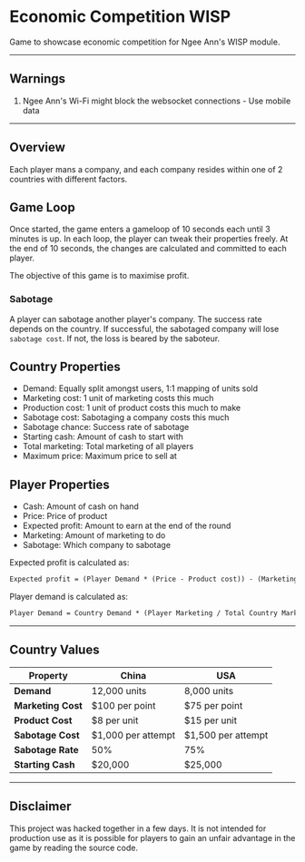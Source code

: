 # Economic Competition WISP

Game to showcase economic competition for Ngee Ann's WISP module.

---

## Warnings

1. Ngee Ann's Wi-Fi might block the websocket connections - Use mobile data

---

## Overview

Each player mans a company, and each company resides within one of 2 countries
with different factors.

## Game Loop

Once started, the game enters a gameloop of 10 seconds each until 3 minutes is up.
In each loop, the player can tweak their properties freely. At the end of 10 seconds,
the changes are calculated and committed to each player.

The objective of this game is to maximise profit.

### Sabotage

A player can sabotage another player's company. The success rate depends on the
country. If successful, the sabotaged company will lose `sabotage cost`. If not,
the loss is beared by the saboteur.

## Country Properties

- Demand: Equally split amongst users, 1:1 mapping of units sold
- Marketing cost: 1 unit of marketing costs this much
- Production cost: 1 unit of product costs this much to make
- Sabotage cost: Sabotaging a company costs this much
- Sabotage chance: Success rate of sabotage
- Starting cash: Amount of cash to start with
- Total marketing: Total marketing of all players
- Maximum price: Maximum price to sell at

## Player Properties

- Cash: Amount of cash on hand
- Price: Price of product
- Expected profit: Amount to earn at the end of the round
- Marketing: Amount of marketing to do
- Sabotage: Which company to sabotage

Expected profit is calculated as:

```txt
Expected profit = (Player Demand * (Price - Product cost)) - (Marketing cost * Marketing)
```

Player demand is calculated as:

```txt
Player Demand = Country Demand * (Player Marketing / Total Country Marketing) * (1 - (Price / Maximum Price))
```

---

## Country Values

| **Property**       | **China**            | **USA**              |
|---------------------|----------------------|----------------------|
| **Demand**         | 12,000 units         | 8,000 units          |
| **Marketing Cost** | $100 per point       | $75 per point        |
| **Product Cost**   | $8 per unit          | $15 per unit         |
| **Sabotage Cost**  | $1,000 per attempt   | $1,500 per attempt   |
| **Sabotage Rate**  | 50%                  | 75%                  |
| **Starting Cash**  | $20,000              | $25,000              |

---

## Disclaimer

This project was hacked together in a few days. It is not intended for
production use as it is possible for players to gain an unfair advantage
in the game by reading the source code.
